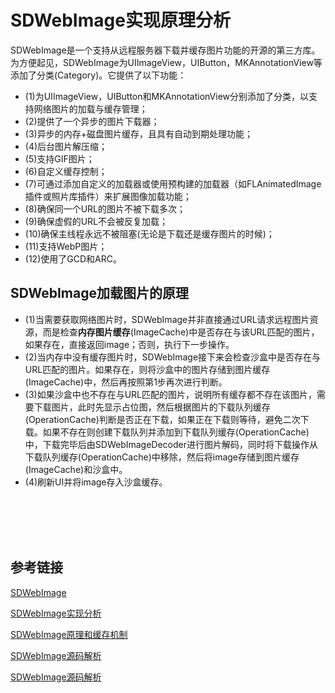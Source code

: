 # SDWebImage实现原理分析

SDWebImage是一个支持从远程服务器下载并缓存图片功能的开源的第三方库。为方便起见，SDWebImage为UIImageView，UIButton，MKAnnotationView等添加了分类(Category)。它提供了以下功能：

* (1)为UIImageView，UIButton和MKAnnotationView分别添加了分类，以支持网络图片的加载与缓存管理；
* (2)提供了一个异步的图片下载器；
* (3)异步的内存+磁盘图片缓存，且具有自动到期处理功能；
* (4)后台图片解压缩；
* (5)支持GIF图片；
* (6)自定义缓存控制；
* (7)可通过添加自定义的加载器或使用预构建的加载器（如FLAnimatedImage插件或照片库插件）来扩展图像加载功能；
* (8)确保同一个URL的图片不被下载多次；
* (9)确保虚假的URL不会被反复加载；
* (10)确保主线程永远不被阻塞(无论是下载还是缓存图片的时候)；
* (11)支持WebP图片；
* (12)使用了GCD和ARC。

## SDWebImage加载图片的原理

* (1)当需要获取网络图片时，SDWebImage并非直接通过URL请求远程图片资源，而是检查**内存图片缓存**(ImageCache)中是否存在与该URL匹配的图片，如果存在，直接返回image；否则，执行下一步操作。
* (2)当内存中没有缓存图片时，SDWebImage接下来会检查沙盒中是否存在与URL匹配的图片。如果存在，则将沙盒中的图片存储到图片缓存(ImageCache)中，然后再按照第1步再次进行判断。
* (3)如果沙盒中也不存在与URL匹配的图片，说明所有缓存都不存在该图片，需要下载图片，此时先显示占位图，然后根据图片的下载队列缓存(OperationCache)判断是否正在下载，如果正在下载则等待，避免二次下载。如果不存在则创建下载队列并添加到下载队列缓存(OperationCache)中，下载完毕后由SDWebImageDecoder进行图片解码，同时将下载操作从下载队列缓存(OperationCache)中移除，然后将image存储到图片缓存(ImageCache)和沙盒中。
* (4)刷新UI并将image存入沙盒缓存。


<br />
<br />
<br />
<br />

## 参考链接

[SDWebImage](https://github.com/SDWebImage/SDWebImage)

[SDWebImage实现分析](http://southpeak.github.io/2015/02/07/sourcecode-sdwebimage/)


[SDWebImage原理和缓存机制](https://www.xubojoy.cn/2018/08/13/SDWebImage%E5%8E%9F%E7%90%86%E5%92%8C%E7%BC%93%E5%AD%98%E6%9C%BA%E5%88%B6/)

[SDWebImage源码解析](https://juejin.im/post/5bbec080e51d450e4d3021c0)

[SDWebImage源码解析](https://www.jianshu.com/p/29ab0939f7ec)



